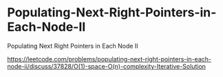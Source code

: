 # Populating-Next-Right-Pointers-in-Each-Node-II
Populating Next Right Pointers in Each Node II


https://leetcode.com/problems/populating-next-right-pointers-in-each-node-ii/discuss/37828/O(1)-space-O(n)-complexity-Iterative-Solution
